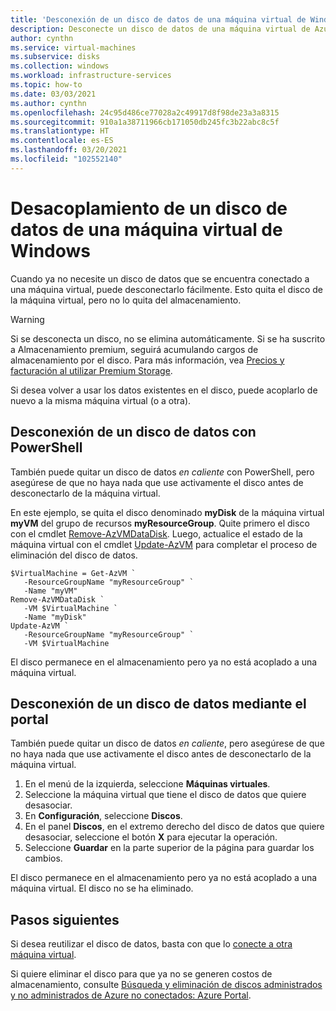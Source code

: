 ```yaml
---
title: 'Desconexión de un disco de datos de una máquina virtual de Windows: Azure'
description: Desconecte un disco de datos de una máquina virtual de Azure creada mediante el modelo de implementación de Resource Manager.
author: cynthn
ms.service: virtual-machines
ms.subservice: disks
ms.collection: windows
ms.workload: infrastructure-services
ms.topic: how-to
ms.date: 03/03/2021
ms.author: cynthn
ms.openlocfilehash: 24c95d486ce77028a2c49917d8f98de23a3a8315
ms.sourcegitcommit: 910a1a38711966cb171050db245fc3b22abc8c5f
ms.translationtype: HT
ms.contentlocale: es-ES
ms.lasthandoff: 03/20/2021
ms.locfileid: "102552140"
---
```

# <a name="how-to-detach-a-data-disk-from-a-windows-virtual-machine"></a>Desacoplamiento de un disco de datos de una máquina virtual de Windows

Cuando ya no necesite un disco de datos que se encuentra conectado a una máquina virtual, puede desconectarlo fácilmente. Esto quita el disco de la máquina virtual, pero no lo quita del almacenamiento.

> [!WARNING]
> Si se desconecta un disco, no se elimina automáticamente. Si se ha suscrito a Almacenamiento premium, seguirá acumulando cargos de almacenamiento por el disco. Para más información, vea [Precios y facturación al utilizar Premium Storage](../disks-types.md#billing).

Si desea volver a usar los datos existentes en el disco, puede acoplarlo de nuevo a la misma máquina virtual (o a otra).

 

## <a name="detach-a-data-disk-using-powershell"></a>Desconexión de un disco de datos con PowerShell

También puede quitar un disco de datos *en caliente* con PowerShell, pero asegúrese de que no haya nada que use activamente el disco antes de desconectarlo de la máquina virtual.

En este ejemplo, se quita el disco denominado **myDisk** de la máquina virtual **myVM** del grupo de recursos **myResourceGroup**. Quite primero el disco con el cmdlet [Remove-AzVMDataDisk](/powershell/module/az.compute/remove-azvmdatadisk). Luego, actualice el estado de la máquina virtual con el cmdlet [Update-AzVM](/powershell/module/az.compute/update-azvm) para completar el proceso de eliminación del disco de datos.

```azurepowershell-interactive
$VirtualMachine = Get-AzVM `
   -ResourceGroupName "myResourceGroup" `
   -Name "myVM"
Remove-AzVMDataDisk `
   -VM $VirtualMachine `
   -Name "myDisk"
Update-AzVM `
   -ResourceGroupName "myResourceGroup" `
   -VM $VirtualMachine
```

El disco permanece en el almacenamiento pero ya no está acoplado a una máquina virtual.

## <a name="detach-a-data-disk-using-the-portal"></a>Desconexión de un disco de datos mediante el portal

También puede quitar un disco de datos *en caliente*, pero asegúrese de que no haya nada que use activamente el disco antes de desconectarlo de la máquina virtual.

1. En el menú de la izquierda, seleccione **Máquinas virtuales**.
1. Seleccione la máquina virtual que tiene el disco de datos que quiere desasociar.
1. En **Configuración**, seleccione **Discos**.
1. En el panel **Discos**, en el extremo derecho del disco de datos que quiere desasociar, seleccione el botón **X** para ejecutar la operación.
1. Seleccione **Guardar** en la parte superior de la página para guardar los cambios.

El disco permanece en el almacenamiento pero ya no está acoplado a una máquina virtual. El disco no se ha eliminado.

## <a name="next-steps"></a>Pasos siguientes

Si desea reutilizar el disco de datos, basta con que lo [conecte a otra máquina virtual](attach-managed-disk-portal.md).

Si quiere eliminar el disco para que ya no se generen costos de almacenamiento, consulte [Búsqueda y eliminación de discos administrados y no administrados de Azure no conectados: Azure Portal](../disks-find-unattached-portal.md).
